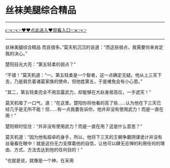 # 丝袜美腿综合精品

<hr/> <a href="https://github.com/kiuhd/dfrw/issues/1">👉👉👉♥♥点此进入♥观看入口👈👉👉</a><hr/>

丝袜美腿综合精品
而且很多。”莫天机沉沉的说道：“而这些弱点，我需要你来肯定我的决心。”

楚阳目光大亮：“第五轻柔的弱点？”

“不错！”莫天机道：“一。第五轻柔是一个智者，这一点确定无疑。他从上三天下去，乃是肩负着诸葛家族的使命，但他姓第五，于是难免会有小心思。”

“其二，第五轻柔完全不用显露武力，却能够在大赵身居高位，一手遮天！”

莫天机吸了一口气，道：“在这里。楚阳你将他看的高了些……认为他在下三天已经几乎是无所不能！但……有一点我要告诉你，他并非没有使用武力！而是一直在用！”

楚阳顿时怔住：“并非没有使用武力？而是一直在用？这是什么意思？”

莫天机道：“因为他有超卓的身手，所以，他将下三天的王朝争霸阴谋诡计并没有丝毫看在眼中！就是这份无力支撑着他的自信，让他可以肆无忌惮的利用任何的理由、方式、方法去达到他的任何目的！”

“也就是说，就像是一个神，在采用
